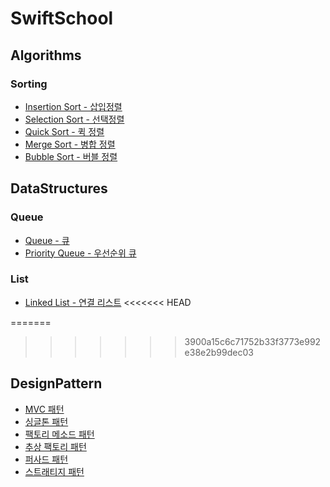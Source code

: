 # SwiftSchool

## Algorithms

### Sorting
  - [Insertion Sort - 삽입정렬](./Algorithms/Sorting/InsertionSort)
  - [Selection Sort - 선택정렬](./Algorithms/Sorting/SelectionSort)
  - [Quick Sort - 퀵 정렬](./Algorithms/Sorting/QuickSort)
  - [Merge Sort - 병합 정렬](./Algorithms/Sorting/MergeSort)
  - [Bubble Sort - 버블 정렬](./Algorithms/Sorting/BubbleSort)
<!-- - [Heap Sort - 힙 정렬](./Sorting/HeapSort) -->

## DataStructures
### Queue
  - [Queue - 큐](./DataStructures/Queues/Queue)
  - [Priority Queue - 우선순위 큐](./DataStructures/Queues/PriorityQueue)

### List
  - [Linked List - 연결 리스트](./DataStructures/Lists/LinkedList)
<<<<<<< HEAD

=======
  
>>>>>>> 3900a15c6c71752b33f3773e992e38e2b99dec03
## DesignPattern
  - [MVC 패턴](/DesignPattern/MVCPattern/)
  - [싱글톤 패턴](./DesignPattern/SingletonPattern)
  - [팩토리 메소드 패턴](./DesignPattern/FactoryMethodPattern)
  - [추상 팩토리 패턴](./DesignPattern/AbstractFactoryPattern)
  - [퍼사드 패턴](./DesignPattern/FacadePattern)
  - [스트래티지 패턴](./DesignPattern/StrategyPattern)

